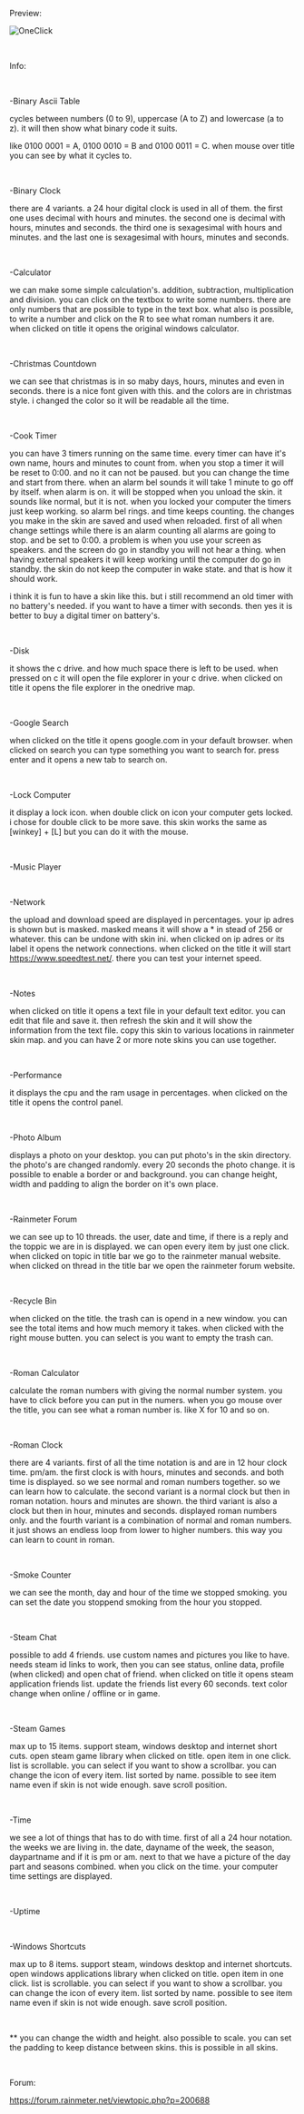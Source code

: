 Preview:



![OneClick](https://user-images.githubusercontent.com/46109964/175830176-10e83fb4-ad10-42e7-9600-afc70a4bfc39.png)


&nbsp;

Info:

&nbsp;

-Binary Ascii Table

cycles between numbers (0 to 9), uppercase (A to Z) and lowercase (a to z).
it will then show what binary code it suits.
&nbsp;

like 0100 0001 = A, 0100 0010 = B and 0100 0011 = C.
when mouse over title you can see by what it cycles to.

&nbsp;

-Binary Clock

there are 4 variants. a 24 hour digital clock is used in all of them.
the first one uses decimal with hours and minutes.
the second one is decimal with hours, minutes and seconds.
the third one is sexagesimal with hours and minutes.
and the last one is sexagesimal with hours, minutes and seconds.

&nbsp;

-Calculator

we can make some simple calculation's. addition, subtraction, multiplication and division. you can click on the textbox to write some numbers.
there are only numbers that are possible to type in the text box.
what also is possible, to write a number and click on the R to see what roman numbers it are.
when clicked on title it opens the original windows calculator.

&nbsp;

-Christmas Countdown

we can see that christmas is in so maby days, hours, minutes and even in seconds.
there is a nice font given with this. and the colors are in christmas style.
i changed the color so it will be readable all the time.

&nbsp;

-Cook Timer

you can have 3 timers running on the same time. every timer can have it's own name, hours and minutes to count from.
when you stop a timer it will be reset to 0:00. and no it can not be paused. but you can change the time and start from there.
when an alarm bel sounds it will take 1 minute to go off by itself. when alarm is on. it will be stopped when you unload the skin.
it sounds like normal, but it is not. 
when you locked your computer the timers just keep working. so alarm bel rings. and time keeps counting.
the changes you make in the skin are saved and used when reloaded. first of all when change settings while there is an alarm counting all alarms are going to stop.
and be set to 0:00.
a problem is when you use your screen as speakers. and the screen do go in standby you will not hear a thing.
when having external speakers it will keep working until the computer do go in standby.
the skin do not keep the computer in wake state. and that is how it should work.

i think it is fun to have a skin like this. but i still recommend an old timer with no battery's needed.
if you want to have a timer with seconds. then yes it is better to buy a digital timer on battery's.

&nbsp;

-Disk

it shows the c drive. and how much space there is left to be used. when pressed on c it will open the file explorer in your c drive.
when clicked on title it opens the file explorer in the onedrive map.

&nbsp;

-Google Search

when clicked on the title it opens google.com in your default browser.
when clicked on search you can type something you want to search for. press enter and it opens a new tab to search on.

&nbsp;

-Lock Computer

it display a lock icon. when double click on icon your computer gets locked.
i chose for double click to be more save. this skin works the same as [winkey] + [L] but you can do it with the mouse.

&nbsp;

-Music Player



&nbsp;

-Network

the upload and download speed are displayed in percentages. your ip adres is shown but is masked. masked means it will show a * in stead of 256 or whatever.
this can be undone with skin ini. when clicked on ip adres or its label it opens the network connections.
when clicked on the title it will start https://www.speedtest.net/. there you can test your internet speed.

&nbsp;

-Notes

when clicked on title it opens a text file in your default text editor. you can edit that file and save it.
then refresh the skin and it will show the information from the text file.
copy this skin to various locations in rainmeter skin map. and you can have 2 or more note skins you can use together.

&nbsp;

-Performance

it displays the cpu and the ram usage in percentages. when clicked on the title it opens the control panel.

&nbsp;

-Photo Album

displays a photo on your desktop.
you can put photo's in the skin directory. the photo's are changed randomly. every 20 seconds the photo change.
it is possible to enable a border or and background. you can change height, width and padding to align the border on it's own place.

&nbsp;

-Rainmeter Forum

we can see up to 10 threads. the user, date and time, if there is a reply and the toppic we are in is displayed.
we can open every item by just one click. when clicked on topic in title bar we go to the rainmeter manual website.
when clicked on thread in the title bar we open the rainmeter forum website.

&nbsp;

-Recycle Bin

when clicked on the title. the trash can is opend in a new window. you can see the total items and how much memory it takes.
when clicked with the right mouse butten. you can select is you want to empty the trash can.

&nbsp;

-Roman Calculator

calculate the roman numbers with giving the normal number system. you have to click before you can put in the numers.
when you go mouse over the title, you can see what a roman number is. like X for 10 and so on.

&nbsp;

-Roman Clock

there are 4 variants.
first of all the time notation is and are in 12 hour clock time. pm/am.
the first clock is with hours, minutes and seconds. and both time is displayed. so we see normal and roman numbers together. so we can learn how to calculate.
the second variant is a normal clock but then in roman notation. hours and minutes are shown.
the third variant is also a clock but then in hour, minutes and seconds. displayed roman numbers only.
and the fourth variant is a combination of normal and roman numbers. it just shows an endless loop from lower to higher numbers.
this way you can learn to count in roman.

&nbsp;

-Smoke Counter

we can see the month, day and hour of the time we stopped smoking.
you can set the date you stoppend smoking from the hour you stopped.

&nbsp;

-Steam Chat

possible to add 4 friends. use custom names and pictures you like to have. needs steam id links to work,
then you can see status, online data, profile (when clicked) and open chat of friend.
when clicked on title it opens steam application friends list.
update the friends list every 60 seconds.
text color change when online / offline or in game.

&nbsp;

-Steam Games

max up to 15 items. support steam, windows desktop and internet short cuts.
open steam game library when clicked on title.
open item in one click.
list is scrollable. you can select if you want to show a scrollbar.
you can change the icon of every item.
list sorted by name.
possible to see item name even if skin is not wide enough.
save scroll position.

&nbsp;

-Time

we see a lot of things that has to do with time. first of all a 24 hour notation.
the weeks we are living in. the date, dayname of the week, the season, daypartname and if it is pm or am.
next to that we have a picture of the day part and seasons combined.
when you click on the time. your computer time settings are displayed.

&nbsp;

-Uptime



&nbsp;

-Windows Shortcuts

max up to 8 items. support steam, windows desktop and internet shortcuts.
open windows applications library when clicked on title.
open item in one click.
list is scrollable. you can select if you want to show a scrollbar.
you can change the icon of every item.
list sorted by name.
possible to see item name even if skin is not wide enough.
save scroll position.

&nbsp;

** you can change the width and height. also possible to scale. you can set the padding to keep distance between skins. this is possible in all skins.

&nbsp;
&nbsp;

Forum:

https://forum.rainmeter.net/viewtopic.php?p=200688
